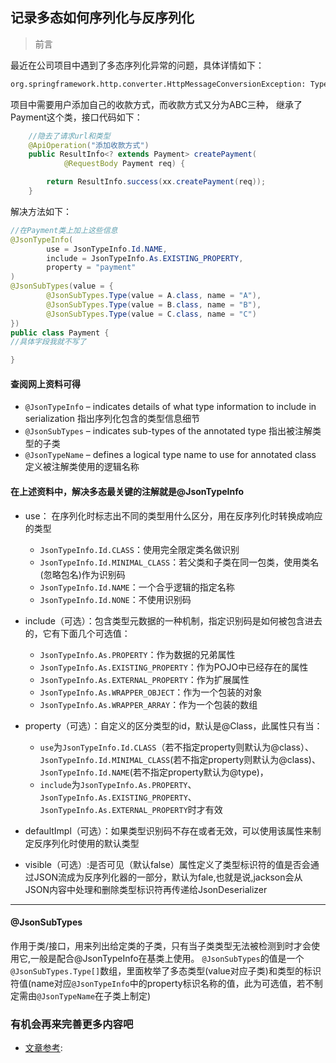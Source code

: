 ## **记录多态如何序列化与反序列化**

> 前言

最近在公司项目中遇到了多态序列化异常的问题，具体详情如下：

```bash
org.springframework.http.converter.HttpMessageConversionException: Type definition error: [simple type, class com.x.x.x.Payment]; nested exception is com.fasterxml.jackson.databind.exc.InvalidDefinitionException: Cannot construct instance of `com.x.x.x.Payment` (no Creators, like default construct, exist): abstract types either need to be mapped to concrete types, have custom deserializer, or contain additional type information

```

项目中需要用户添加自己的收款方式，而收款方式又分为ABC三种，
继承了Payment这个类，接口代码如下：


```java
	//隐去了请求url和类型
    @ApiOperation("添加收款方式")
    public ResultInfo<? extends Payment> createPayment(
            @RequestBody Payment req) {

        return ResultInfo.success(xx.createPayment(req));
    }
```


解决方法如下：

```java
//在Payment类上加上这些信息
@JsonTypeInfo(
        use = JsonTypeInfo.Id.NAME,
        include = JsonTypeInfo.As.EXISTING_PROPERTY,
        property = "payment"
)
@JsonSubTypes(value = {
        @JsonSubTypes.Type(value = A.class, name = "A"),
        @JsonSubTypes.Type(value = B.class, name = "B"),
        @JsonSubTypes.Type(value = C.class, name = "C")
})
public class Payment {
//具体字段我就不写了

}
```
#### 查阅网上资料可得
 -  `@JsonTypeInfo` – indicates details of what type information to include in serialization 指出序列化包含的类型信息细节
 - `@JsonSubTypes` – indicates sub-types of the annotated type 指出被注解类型的子类
 - `@JsonTypeName` – defines a logical type name to use for annotated class 定义被注解类使用的逻辑名称

#### 在上述资料中，解决多态最关键的注解就是@JsonTypeInfo
 -  use： 在序列化时标志出不同的类型用什么区分，用在反序列化时转换成响应的类型
     - `JsonTypeInfo.Id.CLASS`：使用完全限定类名做识别
     - `JsonTypeInfo.Id.MINIMAL_CLASS`：若父类和子类在同一包类，使用类名(忽略包名)作为识别码
     - `JsonTypeInfo.Id.NAME`：一个合乎逻辑的指定名称
     - `JsonTypeInfo.Id.NONE`：不使用识别码
 -  include（可选）：包含类型元数据的一种机制，指定识别码是如何被包含进去的，它有下面几个可选值：
     - `JsonTypeInfo.As.PROPERTY`：作为数据的兄弟属性 
     - `JsonTypeInfo.As.EXISTING_PROPERTY`：作为POJO中已经存在的属性
     - `JsonTypeInfo.As.EXTERNAL_PROPERTY`：作为扩展属性
     - `JsonTypeInfo.As.WRAPPER_OBJECT`：作为一个包装的对象
     - `JsonTypeInfo.As.WRAPPER_ARRAY`：作为一个包装的数组

-  property（可选）：自定义的区分类型的id，默认是@Class，此属性只有当：
    -  `use`为`JsonTypeInfo.Id.CLASS`（若不指定property则默认为@class）、`JsonTypeInfo.Id.MINIMAL_CLASS`(若不指定property则默认为@class)、`JsonTypeInfo.Id.NAME`(若不指定property默认为@type)，
    - `include`为`JsonTypeInfo.As.PROPERTY`、`JsonTypeInfo.As.EXISTING_PROPERTY`、
`JsonTypeInfo.As.EXTERNAL_PROPERTY`时才有效

- defaultImpl（可选）：如果类型识别码不存在或者无效，可以使用该属性来制定反序列化时使用的默认类型
- visible（可选）:是否可见（默认false）属性定义了类型标识符的值是否会通过JSON流成为反序列化器的一部分，默认为fale,也就是说,jackson会从JSON内容中处理和删除类型标识符再传递给JsonDeserializer
---
#### @JsonSubTypes
作用于类/接口，用来列出给定类的子类，只有当子类类型无法被检测到时才会使用它,一般是配合@JsonTypeInfo在基类上使用。
`@JsonSubTypes`的值是一个`@JsonSubTypes.Type[]`数组，里面枚举了多态类型(value对应子类)和类型的标识符值(name对应`@JsonTypeInfo`中的property标识名称的值，此为可选值，若不制定需由`@JsonTypeName`在子类上制定)



 ### 有机会再来完善更多内容吧
 - [文章参考](https://www.jianshu.com/p/a21f1633d79c):
